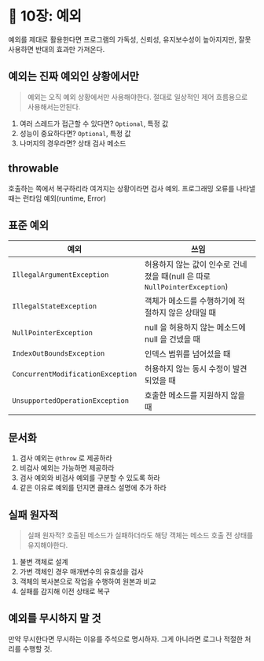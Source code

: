 # 💎 10장: 예외

예외를 제대로 활용한다면 프로그램의 가독성, 신뢰성, 유지보수성이 높아지지만, 잘못 사용하면 반대의 효과만 가져온다.

## 예외는 진짜 예외인 상황에서만

> 예외는 오직 예외 상황에서만 사용해야한다. 절대로 일상적인 제어 흐름용으로 사용해서는안된다.

1. 여러 스레드가 접근할 수 있다면? `Optional`, 특정 값
2. 성능이 중요하다면? `Optional`, 특정 값
3. 나머지의 경우라면? 상태 검사 메소드

## throwable

호출하는 쪽에서 복구하리라 여겨지는 상황이라면 검사 예외. 프로그래밍 오류를 나타낼 때는 런타임 예외(runtime, Error)

## 표준 예외

| 예외 | 쓰임 |
| --- | --- |
| `IllegalArgumentException` | 허용하지 않는 값이 인수로 건네 졌을 때(null 은 따로 `NullPointerException`)
| `IllegalStateException` | 객체가 메소드를 수행하기에 적절하지 않은 상태일 때 |
| `NullPointerException` | null 을 허용하지 않는 메소드에 null 을 건넸을 때 |
| `IndexOutBoundsException` | 인덱스 범위를 넘어섰을 때 |
| `ConcurrentModificationException` | 허용하지 않는 동시 수정이 발견되었을 때 |
| `UnsupportedOperationException` | 호출한 메소드를 지원하지 않을 때 |

## 문서화

1. 검사 예외는 `@throw` 로 제공하라
2. 비검사 예외는 가능하면 제공하라
3. 검사 예외와 비검사 예외를 구분할 수 있도록 하라
4. 같은 이유로 예외를 던지면 클래스 설명에 추가 하라

## 실패 원자적

> 실패 원자적? 호출된 메소드가 실패하더라도 해당 객체는 메소드 호출 전 상태를 유지해야한다.

1. 불변 객체로 설계
2. 가변 객체인 경우 매개변수의 유효성을 검사
3. 객체의 복사본으로 작업을 수행하여 원본과 비교
4. 실패를 감지해 이전 상태로 복구

## 예외를 무시하지 말 것

만약 무시한다면 무시하는 이유를 주석으로 명시하자. 그게 아니라면 로그나 적절한 처리를 수행할 것.
